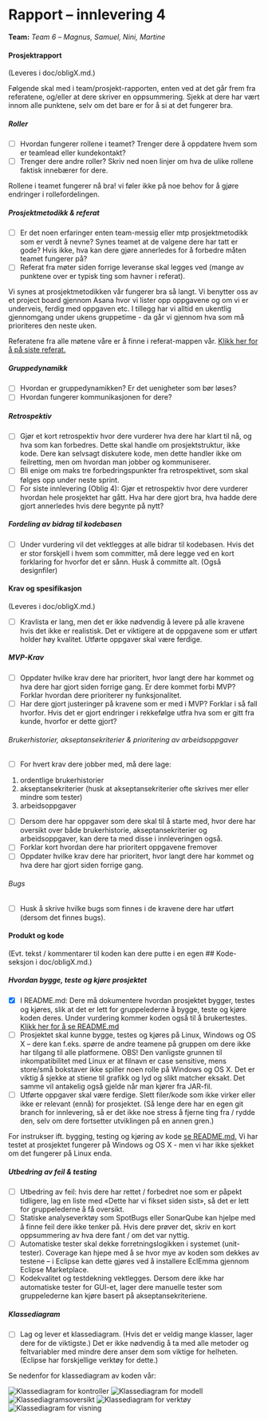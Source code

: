 # Rapport – innlevering 4
**Team:** *Team 6* – *Magnus, Samuel, Nini, Martine*

#### Prosjektrapport
(Leveres i doc/obligX.md.)

Følgende skal med i team/prosjekt-rapporten, enten ved at det går frem fra referatene, og/eller at dere skriver en oppsummering. Sjekk at dere har vært innom alle punktene, selv om det bare er for å si at det fungerer bra.

##### Roller
- [ ] Hvordan fungerer rollene i teamet? Trenger dere å oppdatere hvem som er teamlead eller kundekontakt?
- [ ] Trenger dere andre roller? Skriv ned noen linjer om hva de ulike rollene faktisk innebærer for dere.

Rollene i teamet fungerer nå bra! vi føler ikke på noe behov for å gjøre endringer i rollefordelingen. 

##### Prosjektmetodikk & referat
- [ ] Er det noen erfaringer enten team-messig eller mtp prosjektmetodikk som er verdt å nevne? Synes teamet at de valgene dere har tatt er gode? Hvis ikke, hva kan dere gjøre annerledes for å forbedre måten teamet fungerer på?
- [ ] Referat fra møter siden forrige leveranse skal legges ved (mange av punktene over er typisk ting som havner i referat).

Vi synes at prosjektmetodikken vår fungerer bra så langt. Vi benytter oss av et project board gjennom Asana hvor vi lister opp oppgavene og om vi er underveis, ferdig med oppgaven etc. I tillegg har vi alltid en ukentlig gjennomgang under ukens gruppetime - da går vi gjennom hva som må prioriteres den neste uken.

Referatene fra alle møtene våre er å finne i referat-mappen vår. [Klikk her for å på siste referat.](referat/Referat-15.03.2024.txt)

##### Gruppedynamikk
- [ ] Hvordan er gruppedynamikken? Er det uenigheter som bør løses?
- [ ] Hvordan fungerer kommunikasjonen for dere?

##### Retrospektiv 
- [ ] Gjør et kort retrospektiv hvor dere vurderer hva dere har klart til nå, og hva som kan forbedres. Dette skal handle om prosjektstruktur, ikke kode. Dere kan selvsagt diskutere kode, men dette handler ikke om feilretting, men om hvordan man jobber og kommuniserer.
- [ ] Bli enige om maks tre forbedringspunkter fra retrospektivet, som skal følges opp under neste sprint.
- [ ] For siste innlevering (Oblig 4): Gjør et retrospektiv hvor dere vurderer hvordan hele prosjektet har gått. Hva har dere gjort bra, hva hadde dere gjort annerledes hvis dere begynte på nytt?

##### Fordeling av bidrag til kodebasen
- [ ] Under vurdering vil det vektlegges at alle bidrar til kodebasen. Hvis det er stor forskjell i hvem som committer, må dere legge ved en kort forklaring for hvorfor det er sånn. Husk å committe alt. (Også designfiler)

#### Krav og spesifikasjon
(Leveres i doc/obligX.md.)

- [ ] Kravlista er lang, men det er ikke nødvendig å levere på alle kravene hvis det ikke er realistisk. Det er viktigere at de oppgavene som er utført holder høy kvalitet. Utførte oppgaver skal være ferdige.

##### MVP-Krav
- [ ] Oppdater hvilke krav dere har prioritert, hvor langt dere har kommet og hva dere har gjort siden forrige gang. Er dere kommet forbi MVP? Forklar hvordan dere prioriterer ny funksjonalitet.
- [ ] Har dere gjort justeringer på kravene som er med i MVP? Forklar i så fall hvorfor. Hvis det er gjort endringer i rekkefølge utfra hva som er gitt fra kunde, hvorfor er dette gjort?

###### Brukerhistorier, akseptansekriterier & prioritering av arbeidsoppgaver
- [ ] For hvert krav dere jobber med, må dere lage: 
1) ordentlige brukerhistorier
2) akseptansekriterier (husk at akseptansekriterier ofte skrives mer eller mindre som tester)
3) arbeidsoppgaver
- [ ] Dersom dere har oppgaver som dere skal til å starte med, hvor dere har oversikt over både brukerhistorie, akseptansekriterier og arbeidsoppgaver, kan dere ta med disse i innleveringen også.
- [ ] Forklar kort hvordan dere har prioritert oppgavene fremover
- [ ] Oppdater hvilke krav dere har prioritert, hvor langt dere har kommet og hva dere har gjort siden forrige gang.

###### Bugs
- [ ] Husk å skrive hvilke bugs som finnes i de kravene dere har utført (dersom det finnes bugs).

#### Produkt og kode
(Evt. tekst / kommentarer til koden kan dere putte i en egen ## Kode-seksjon i doc/obligX.md.)

##### Hvordan bygge, teste og kjøre prosjektet
- [x] I README.md: Dere må dokumentere hvordan prosjektet bygger, testes og kjøres, slik at det er lett for gruppelederne å bygge, teste og kjøre koden deres. Under vurdering kommer koden også til å brukertestes. [Klikk her for å se README.md](../README.md)
- [ ] Prosjektet skal kunne bygge, testes og kjøres på Linux, Windows og OS X – dere kan f.eks. spørre de andre teamene på gruppen om dere ikke har tilgang til alle platformene. OBS! Den vanligste grunnen til inkompatibilitet med Linux er at filnavn er case sensitive, mens store/små bokstaver ikke spiller noen rolle på Windows og OS X. Det er viktig å sjekke at stiene til grafikk og lyd og slikt matcher eksakt. Det samme vil antakelig også gjelde når man kjører fra JAR-fil.
- [ ] Utførte oppgaver skal være ferdige. Slett filer/kode som ikke virker eller ikke er relevant (ennå) for prosjektet. (Så lenge dere har en egen git branch for innlevering, så er det ikke noe stress å fjerne ting fra / rydde den, selv om dere fortsetter utviklingen på en annen gren.)

For instrukser ift. bygging, testing og kjøring av kode [se README.md.](../README.md)
Vi har testet at prosjektet fungerer på Windows og OS X - men vi har ikke sjekket om det fungerer på Linux enda. 


##### Utbedring av feil & testing
- [ ] Utbedring av feil: hvis dere har rettet / forbedret noe som er påpekt tidligere, lag en liste med «Dette har vi fikset siden sist», så det er lett for gruppelederne å få oversikt.
- [ ] Statiske analyseverktøy som SpotBugs eller SonarQube kan hjelpe med å finne feil dere ikke tenker på. Hvis dere prøver det, skriv en kort oppsummering av hva dere fant / om det var nyttig.
- [ ] Automatiske tester skal dekke forretningslogikken i systemet (unit-tester). Coverage kan hjepe med å se hvor mye av koden som dekkes av testene – i Eclipse kan dette gjøres ved å installere EclEmma gjennom Eclipse Marketplace.
- [ ] Kodekvalitet og testdekning vektlegges. Dersom dere ikke har automatiske tester for GUI-et, lager dere manuelle tester som gruppelederne kan kjøre basert på akseptansekriteriene.
##### Klassediagram
- [ ] Lag og lever et klassediagram. (Hvis det er veldig mange klasser, lager dere for de viktigste.) Det er ikke nødvendig å ta med alle metoder og feltvariabler med mindre dere anser dem som viktige for helheten. (Eclipse har forskjellige verktøy for dette.)

Se nedenfor for klassediagram av koden vår:

![Klassediagram for kontroller](klassediagram/classdiagram_controller.png)
![Klassediagram for modell](klassediagram/classdiagram_model.png)
![Klassediagramsoversikt](klassediagram/classdiagram_overview.png)
![Klassediagram for verktøy](klassediagram/classdiagram_utils.png)
![Klassediagram for visning](klassediagram/classdiagram_view.png)

